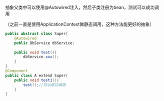 抽象父类中可以使用@Autowired注入，然后子类注册为bean，测试可以成功调用

（之前一直是使用ApplicationContext做静态调用，这种方法能更好的抽象）

```java
public abstract class Super{
    @Autowired
    public DbService dbService;
    
    public void test(){
        dbService.xxx();
    }
}
@Component
public class A extend Super{
    public void test1(){
        test();//可以成功调用
    }
}
```

